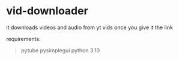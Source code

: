 # vid-downloader
it downloads videos and audio from yt vids once you give it the link

requirements:
> pytube
> pysimplegui
> python 3.10
